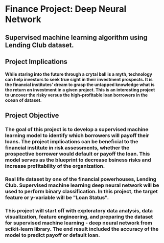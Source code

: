 # Finance Project: Deep Neural Network

## Supervised machine learning algorithm using Lending Club dataset.

## Project Implications
#### While staring into the future through a crytal ball is a myth, technology can help investors to seek true sight in their investment prospects. It is the financial institutes' dream to grasp the untapped knowledge what is the return on investment in a given project. This is an interesting project to uncover the risky versus the high-profitable loan borrowers in the ocean of dataset.

## Project Objective
### The goal of this project is to develop a supervised machine learning model to identify which borrowers will payoff their loans. The project implications can be beneficial to the financial institute in risk assessments, whether the prospective borrower would default or payoff the loan. This model serves as the blueprint to decrease bsiness risks and increase profitability of the organization.

### Real life dataset by one of the financial powerhouses, Lending Club. Supervised machine learning deep neural network will be used to perform binary classification. In this project, the target feature or y-variable will be "Loan Status".

### This project will start off with exploratory data analysis, data visualization, feature engineering, and preparing the dataset for supervised machine learning - deep neural network from scikit-learn library. The end result included the accuracy of the model to predict payoff or default loan.
